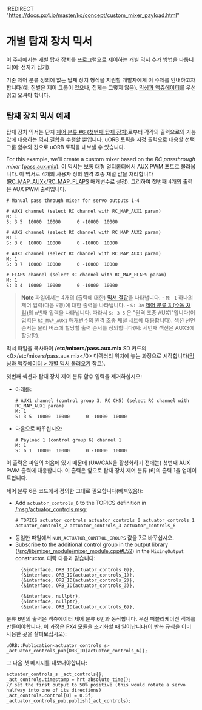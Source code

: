 !REDIRECT "https://docs.px4.io/master/ko/concept/custom_mixer_payload.html"

# 개별 탑재 장치 믹서

이 주제에서는 개별 탑재 장치를 프로그램으로 제어하는 개별 [믹서](../concept/mixing.md) 추가 방법을 다룹니다(예: 전자기 집게).

기존 제어 분류 정의에 없는 탑재 장치 형식을 지원할 개발자에게 이 주제를 안내하고자합니다(예: 짐벌은 제어 그룹이 있으나, 집게는 그렇지 않음). [믹싱과 액츄에이터](../concept/mixing.md)를 우선 읽고 오셔야 합니다.


## 탑재 장치 믹서 예제

탑재 장치 믹서는 단지 [제어 분류 #6 (첫번째 탑재 장치)](../concept/mixing.md#control_group_6)로부터 각각의 출력으로의 기능 값에 대응하는 [믹서 결합](../concept/mixing.md#summing_mixer)을 수행할 뿐입니다. uORB 토픽을 지정 출력으로 대응할 선택 그룹 함수와 값으로 uORB 토픽을 내보낼 수 있습니다.

For this example, we'll create a custom mixer based on the *RC passthrough mixer* ([pass.aux.mix](https://github.com/PX4/PX4-Autopilot/blob/master/ROMFS/px4fmu_common/mixers/pass.aux.mix)). 이 믹서는 보통 대형 멀티콥터에서 AUX PWM 포트로 불러옵니다. 이 믹서로 4개의 사용자 정의 원격 조종 채널 값을 처리합니다([RC_MAP_AUXx/RC_MAP_FLAPS](../advanced/parameter_reference.md#RC_MAP_AUX1) 매개변수로 설정). 그리하여 첫번째 4개의 출력은 AUX PWM 출력입니다.

```
# Manual pass through mixer for servo outputs 1-4

# AUX1 channel (select RC channel with RC_MAP_AUX1 param)
M: 1
S: 3 5  10000  10000      0 -10000  10000

# AUX2 channel (select RC channel with RC_MAP_AUX2 param)
M: 1
S: 3 6  10000  10000      0 -10000  10000

# AUX3 channel (select RC channel with RC_MAP_AUX3 param)
M: 1
S: 3 7  10000  10000      0 -10000  10000

# FLAPS channel (select RC channel with RC_MAP_FLAPS param)
M: 1
S: 3 4  10000  10000      0 -10000  10000
```

> **Note** 파일에서는 4개의 (출력에 대한) [믹서 결합](../concept/mixing.md#summing_mixer)을 나타냅니다. - `M: 1` 하나의 제어 입력(다음 `S`행)에 대한 출력을 나타냅니다. - `S: 3`_`n`_ [제어 분류 3 (수동 처리)](../concept/mixing.md#control-group-3-manual-passthrough)의 n번째 입력을 나타냅니다. 따라서 `S: 3 5` 은 "원격 조종 AUX1"입니다(이 입력은 `RC_MAP_AUX1` 매개변수의 원격 조종 채널 세트에 대응합니다). 섹션 선언 순서는 물리 버스에 할당할 출력 순서를 정의합니다(예: 세번째 섹션은 AUX3에 할당함).


믹서 파일을 복사하여 **/etc/mixers/pass.aux.mix** SD 카드의  <0>/etc/mixers/pass.aux.mix</0> 디렉터리 위치에 놓는 과정으로 시작합니다([믹싱과 액츄에이터 > 개별 믹서 불러오기](../concept/mixing.md#loading_custom_mixer) 참고).

첫번째 섹션과 탑재 장치 제어 분류 함수 입력을 제거하십시오:
- 아래를:
  ```
  # AUX1 channel (control group 3, RC CH5) (select RC channel with RC_MAP_AUX1 param)
  M: 1
  S: 3 5  10000  10000      0 -10000  10000
  ```
- 다음으로 바꾸십시오:
  ```
  # Payload 1 (control group 6) channel 1
  M: 1
  S: 6 1  10000  10000      0 -10000  10000
  ```

이 출력은 파일의 처음에 있기 때문에 (UAVCAN을 활성화하기 전에는) 첫번째 AUX PWM 출력에 대응합니다. 이 출력은 앞으로 탑재 장치 제어 분류 (6)의 출력 1을 업데이트합니다.

제어 분류 6은 코드에서 정의한 그대로 필요합니다(빠져있음!):
- Add `actuator_controls_6` to the TOPICS definition in [/msg/actuator_controls.msg](https://github.com/PX4/PX4-Autopilot/blob/master/msg/actuator_controls.msg#L17):
  ```
  # TOPICS actuator_controls actuator_controls_0 actuator_controls_1 actuator_controls_2 actuator_controls_3 actuator_controls_6
  ```
- 동일한 파일에서 `NUM_ACTUATOR_CONTROL_GROUPS` 값을 7로 바꾸십시오.
- Subscribe to the additional control group in the output library ([/src/lib/mixer_module/mixer_module.cpp#L52](https://github.com/PX4/PX4-Autopilot/blob/master/src/lib/mixer_module/mixer_module.cpp#L52)) in the `MixingOutput` constructor. 대략 다음과 같습니다:
  ```
    {&interface, ORB_ID(actuator_controls_0)},
    {&interface, ORB_ID(actuator_controls_1)},
    {&interface, ORB_ID(actuator_controls_2)},
    {&interface, ORB_ID(actuator_controls_3)},
  ```
  ```
    {&interface, nullptr},
    {&interface, nullptr},
    {&interface, ORB_ID(actuator_controls_6)},
  ```

분류 6번의 출력은 액츄에이터 제어 분류 6번과 동작합니다. 우선 퍼블리케이션 객체를 만들어야합니다. 이 과정은 PX4 모듈을 초기화할 때 일어납니다(이 반복 규칙을 이미 사용한 곳을 살펴보십시오):
```
uORB::Publication<actuator_controls_s> _actuator_controls_pub{ORB_ID(actuator_controls_6)};
```

그 다음 첫 메시지를 내보내야합니다:
```
actuator_controls_s _act_controls{};
_act_controls.timestamp = hrt_absolute_time();
// set the first output to 50% positive (this would rotate a servo halfway into one of its directions)
_act_controls.control[0] = 0.5f;
_actuator_controls_pub.publish(_act_controls);
```
